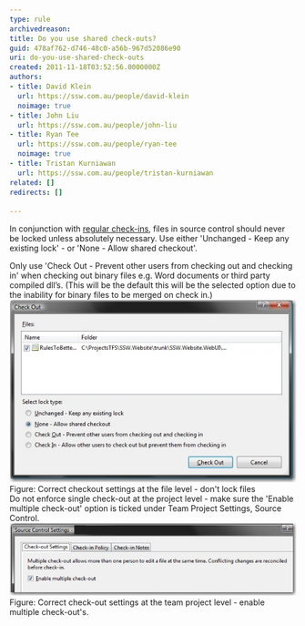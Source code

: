 ```yaml
---
type: rule
archivedreason: 
title: Do you use shared check-outs?
guid: 478af762-d746-48c0-a56b-967d52086e90
uri: do-you-use-shared-check-outs
created: 2011-11-18T03:52:56.0000000Z
authors:
- title: David Klein
  url: https://ssw.com.au/people/david-klein
  noimage: true
- title: John Liu
  url: https://ssw.com.au/people/john-liu
- title: Ryan Tee
  url: https://ssw.com.au/people/ryan-tee
  noimage: true
- title: Tristan Kurniawan
  url: https://ssw.com.au/people/tristan-kurniawan
related: []
redirects: []

---
```


In conjunction with [regular check-ins](/check-in-before-lunch-and-dinner-do-you-work-in-small-chunks-check-in-after-completing-each-one), files in source control should never be locked unless absolutely necessary. Use either 'Unchanged - Keep any existing lock' - or 'None - Allow shared checkout'.

<!--endintro-->

Only use 'Check Out - Prevent other users from checking out and checking in' when checking out binary files e.g. Word documents or third party compiled dll’s. (This will be the default this will be the selected option due to the inability for binary files to be merged on check in.)
![Check-out settings for files](/rules/do-you-use-shared-check-outs/Check-outSettingsForFiles.jpg) Figure: Correct checkout settings at the file level - don't lock files  
Do not enforce single check-out at the project level - make sure the 'Enable multiple check-out' option is ticked under Team Project Settings, Source Control.
![check-out settings for team project](/rules/do-you-use-shared-check-outs/Check-outSettingsForTeamProjects.jpg) Figure: Correct check-out settings at the team project level - enable multiple check-out's.

